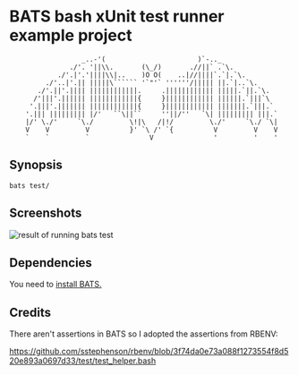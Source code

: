 # BATS bash xUnit test runner example project

                      _..-'(                       )`-.._
                   ./'. '||\\.       (\_/)       .//||` .`\.
                ./'.|'.'||||\\|..    )O O(    ..|//||||`.`|.`\.
             ./'..|'.|| |||||\`````` '`"'` ''''''/||||| ||.`|..`\.
           ./'.||'.|||| ||||||||||||.     .|||||||||||| |||||.`||.`\.
          /'|||'.|||||| ||||||||||||{     }|||||||||||| ||||||.`|||`\
         '.|||'.||||||| ||||||||||||{     }|||||||||||| |||||||.`|||.`
        '.||| ||||||||| |/'   ``\||``     ''||/''   `\| ||||||||| |||.`
        |/' \./'     `\./         \!|\   /|!/         \./'     `\./ `\|
        V    V         V          }' `\ /' `{          V         V    V
        `    `         `               V               '         '    '

## Synopsis

    bats test/

## Screenshots

![result of running bats test](/../screenshots/images/run.png?raw=true "BATS: the bash acceptance test harness!")

## Dependencies

You need to [install BATS.](https://github.com/sstephenson/bats#installing-bats-from-source)


## Credits

There aren't assertions in BATS so I adopted the assertions from RBENV:

https://github.com/sstephenson/rbenv/blob/3f74da0e73a088f1273554f8d520e893a0697d33/test/test_helper.bash

